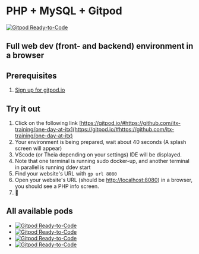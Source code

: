 # PHP + MySQL + Gitpod

[![Gitpod Ready-to-Code](https://img.shields.io/badge/Gitpod-ready--to--code-blue?logo=gitpod)](https://gitpod.io/#https://github.com/itx-training/one-day-at-itx)

## Full web dev (front- and backend) environment in a browser

## Prerequisites

1. [Sign up for gitpod.io](https://gitpod.io/login)

## Try it out

1. Click on the following link [https://gitpod.io/#https://github.com/itx-training/one-day-at-itx](https://gitpod.io/#https://github.com/itx-training/one-day-at-itx)
2. Your environment is being prepared, wait about 40 seconds (A splash screen will appear)
3. VScode (or Theia depending on your settings) IDE will be displayed.
4. Note that one terminal is running sudo docker-up, and another terminal in parallel is running ddev start
5. Find your website's URL with `gp url 8080`
6. Open your website's URL (should be [http://localhost:8080](http://localhost:8080)) in a browser, you should see a PHP info screen.
7.  🎉

## All available pods

- [![Gitpod Ready-to-Code](https://img.shields.io/badge/https://img.shields.io/badge/Gitpod-php-blue?logo=gitpod)](https://gitpod.io/#https://github.com/itx-training/one-day-at-itx)
- [![Gitpod Ready-to-Code](https://img.shields.io/badge/https://img.shields.io/badge/Gitpod-angular-blue?logo=gitpod)](https://gitpod.io/#https://github.com/itx-training/one-day-at-itx/tree/angular)
- [![Gitpod Ready-to-Code](https://img.shields.io/badge/https://img.shields.io/badge/Gitpod-symfony-blue?logo=gitpod)](https://gitpod.io/#https://github.com/itx-training/one-day-at-itx/tree/symfony)
- [![Gitpod Ready-to-Code](https://img.shields.io/badge/https://img.shields.io/badge/Gitpod-typo3-blue?logo=gitpod)](https://gitpod.io/#https://github.com/itx-training/one-day-at-itx/tree/typo3)
  

